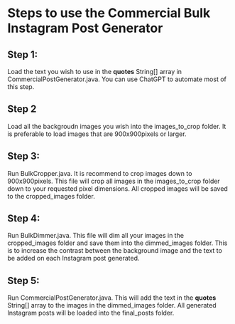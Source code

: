 # Steps to use the Commercial Bulk Instagram Post Generator
## Step 1:
Load the text you wish to use in the <b>quotes</b> String[] array in CommercialPostGenerator.java. You can use ChatGPT to automate most of this step.
## Step 2
Load all the backgroudn images you wish into the images_to_crop folder. It is preferable to load images that are 900x900pixels or larger.
## Step 3:
Run BulkCropper.java. It is recommend to crop images down to 900x900pixels. This file will crop all images in the images_to_crop folder down to your requested pixel dimensions. All cropped images will be saved to the cropped_images folder.
## Step 4:
Run BulkDimmer.java. This file will dim all your images in the cropped_images folder and save them into the dimmed_images folder. This is to increase the contrast between the background image and the text to be added on each Instagram post generated.
## Step 5:
Run CommercialPostGenerator.java. This will add the text in the <b>quotes</b> String[] array to the images in the dimmed_images folder. All generated Instagram posts will be loaded into the final_posts folder.
